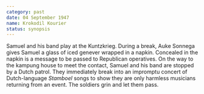 ```yaml
---
category: past
date: 04 September 1947
name: Krokodil Kourier
status: synopsis
---
```


Samuel and
his band play at the Kuntzkrieg. During a break, Auke Sonnega gives Samuel a glass of iced genever wrapped in a napkin. Concealed in the napkin is a message to be passed to Republican operatives. On the way to the kampung house to meet the contact, Samuel and his band are
stopped by a Dutch patrol. They immediately break into an impromptu
concert of Dutch-language *Stamboel* songs to show they are only harmless musicians returning from an event. The soldiers grin and let them pass.


